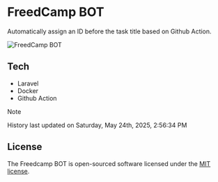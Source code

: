 # FreedCamp BOT

Automatically assign an ID before the task title based on Github Action.

![FreedCamp BOT](https://repository-images.githubusercontent.com/737932867/7d34798b-2680-471c-b089-a78a718d3d6a)

## Tech

- Laravel
- Docker
- Github Action

> [!NOTE]  
> History last updated on Saturday, May 24th, 2025, 2:56:34 PM

## License

The Freedcamp BOT is open-sourced software licensed under the [MIT license](https://opensource.org/licenses/MIT).
